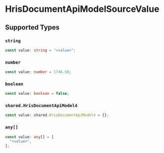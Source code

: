 # HrisDocumentApiModelSourceValue


## Supported Types

### `string`

```typescript
const value: string = "<value>";
```

### `number`

```typescript
const value: number = 1746.58;
```

### `boolean`

```typescript
const value: boolean = false;
```

### `shared.HrisDocumentApiModel4`

```typescript
const value: shared.HrisDocumentApiModel4 = {};
```

### `any[]`

```typescript
const value: any[] = [
  "<value>",
];
```

